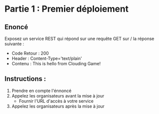 # Partie 1 : Premier déploiement

## Enoncé

Exposez un service REST qui répond sur une requête GET sur / la réponse suivante : 
  * Code Retour : 200
  * Header : Content-Type='text/plain'
  * Contenu : This is hello from Clouding Game!

## Instructions :

1. Prendre en compte l'énnoncé
2. Appelez les organisateurs avant la mise à jour
    * Fournir l'URL d'accès à votre service
3. Appelez les organisateurs après la mise à jour